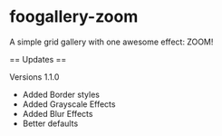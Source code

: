 foogallery-zoom
===============

A simple grid gallery with one awesome effect: ZOOM!

== Updates ==

Versions 1.1.0
* Added Border styles
* Added Grayscale Effects
* Added Blur Effects
* Better defaults
